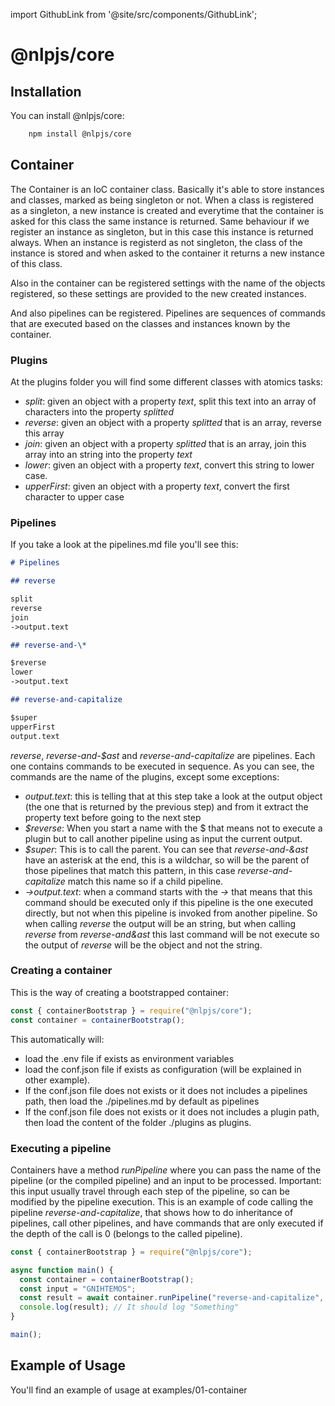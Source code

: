 import GithubLink from '@site/src/components/GithubLink';

# @nlpjs/core

## Installation

You can install @nlpjs/core:

```bash
    npm install @nlpjs/core
```

## Container

The Container is an IoC container class. Basically it's able to store instances and classes, marked as being singleton or not.
When a class is registered as a singleton, a new instance is created and everytime that the container is asked for this class the same instance is returned. Same behaviour if we register an instance as singleton, but in this case this instance is returned always.
When an instance is registerd as not singleton, the class of the instance is stored and when asked to the container it returns a new instance of this class.

Also in the container can be registered settings with the name of the objects registered, so these settings are provided to the new created instances.

And also pipelines can be registered. Pipelines are sequences of commands that are executed based on the classes and instances known by the container.

### Plugins

At the plugins folder you will find some different classes with atomics tasks:

- _split_: given an object with a property _text_, split this text into an array of characters into the property _splitted_
- _reverse_: given an object with a property _splitted_ that is an array, reverse this array
- _join_: given an object with a property _splitted_ that is an array, join this array into an string into the property _text_
- _lower_: given an object with a property _text_, convert this string to lower case.
- _upperFirst_: given an object with a property _text_, convert the first character to upper case

### Pipelines

If you take a look at the pipelines.md file you'll see this:

```markdown
# Pipelines

## reverse

split
reverse
join
->output.text

## reverse-and-\*

$reverse
lower
->output.text

## reverse-and-capitalize

$super
upperFirst
output.text
```

_reverse_, _reverse-and-$ast_ and _reverse-and-capitalize_ are pipelines. Each one contains commands to be executed in sequence. As you can see, the commands are the name of the plugins, except some exceptions:

- _output.text_: this is telling that at this step take a look at the output object (the one that is returned by the previous step) and from it extract the property text before going to the next step
- _$reverse_: When you start a name with the $ that means not to execute a plugin but to call another pipeline using as input the current output.
- _$super_: This is to call the parent. You can see that _reverse-and-&ast_ have an asterisk at the end, this is a wildchar, so will be the parent of those pipelines that match this pattern, in this case _reverse-and-capitalize_ match this name so if a child pipeline.
- _->output.text_: when a command starts with the _->_ that means that this command should be executed only if this pipeline is the one executed directly, but not when this pipeline is invoked from another pipeline. So when calling _reverse_ the output will be an string, but when calling _reverse_ from _reverse-and&ast_ this last command will be not execute so the output of _reverse_ will be the object and not the string.

### Creating a container

This is the way of creating a bootstrapped container:

```javascript
const { containerBootstrap } = require("@nlpjs/core");
const container = containerBootstrap();
```

This automatically will:

- load the .env file if exists as environment variables
- load the conf.json file if exists as configuration (will be explained in other example).
- If the conf.json file does not exists or it does not includes a pipelines path, then load the ./pipelines.md by default as pipelines
- If the conf.json file does not exists or it does not includes a plugin path, then load the content of the folder ./plugins as plugins.

### Executing a pipeline

Containers have a method _runPipeline_ where you can pass the name of the pipeline (or the compiled pipeline) and an input to be processed.
Important: this input usually travel through each step of the pipeline, so can be modified by the pipeline execution.
This is an example of code calling the pipeline _reverse-and-capitalize_, that shows how to do inheritance of pipelines, call other pipelines, and have commands that are only executed if the depth of the call is 0 (belongs to the called pipeline).

```javascript
const { containerBootstrap } = require("@nlpjs/core");

async function main() {
  const container = containerBootstrap();
  const input = "GNIHTEMOS";
  const result = await container.runPipeline("reverse-and-capitalize", input);
  console.log(result); // It should log "Something"
}

main();
```

## Example of Usage

You'll find an example of usage at <GithubLink to="examples/01-container/README.md">examples/01-container</GithubLink>
